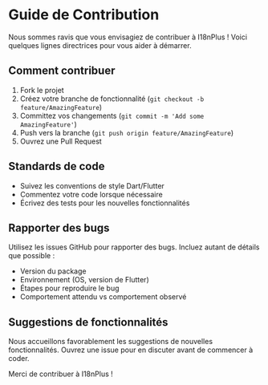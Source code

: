 # Guide de Contribution

Nous sommes ravis que vous envisagiez de contribuer à I18nPlus ! Voici quelques lignes directrices pour vous aider à démarrer.

## Comment contribuer

1. Fork le projet
2. Créez votre branche de fonctionnalité (`git checkout -b feature/AmazingFeature`)
3. Committez vos changements (`git commit -m 'Add some AmazingFeature'`)
4. Push vers la branche (`git push origin feature/AmazingFeature`)
5. Ouvrez une Pull Request

## Standards de code

- Suivez les conventions de style Dart/Flutter
- Commentez votre code lorsque nécessaire
- Écrivez des tests pour les nouvelles fonctionnalités

## Rapporter des bugs

Utilisez les issues GitHub pour rapporter des bugs. Incluez autant de détails que possible :

- Version du package
- Environnement (OS, version de Flutter)
- Étapes pour reproduire le bug
- Comportement attendu vs comportement observé

## Suggestions de fonctionnalités

Nous accueillons favorablement les suggestions de nouvelles fonctionnalités. Ouvrez une issue pour en discuter avant de commencer à coder.

Merci de contribuer à I18nPlus !
